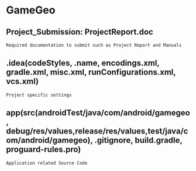 # GameGeo
## Project_Submission: ProjectReport.doc
```
Required documentation to submit such as Project Report and Manuals 
```

## .idea(codeStyles, .name, encodings.xml, gradle.xml, misc.xml, runConfigurations.xml, vcs.xml)
```
Project specific settings
```

## app(src(androidTest/java/com/android/gamegeo, debug/res/values,release/res/values,test/java/com/android/gamegeo), .gitignore, build.gradle, proguard-rules.pro) 
```
Application related Source Code
```


 
